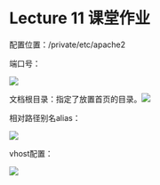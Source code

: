 # Lecture 11 课堂作业

配置位置：/private/etc/apache2

端口号：

![](/Users/liulingling/Documents/研究生/课程资料/内容系统设计与开发/第11周课堂作业/端口号.jpg)



文档根目录：指定了放置首页的目录。![](/Users/liulingling/Documents/研究生/课程资料/内容系统设计与开发/第11周课堂作业/文档根目录.jpg)

相对路径别名alias：

![](/Users/liulingling/Documents/研究生/课程资料/内容系统设计与开发/第11周课堂作业/Alias.jpg)

vhost配置：

![](/Users/liulingling/Documents/研究生/课程资料/内容系统设计与开发/第11周课堂作业/vhost.jpg)